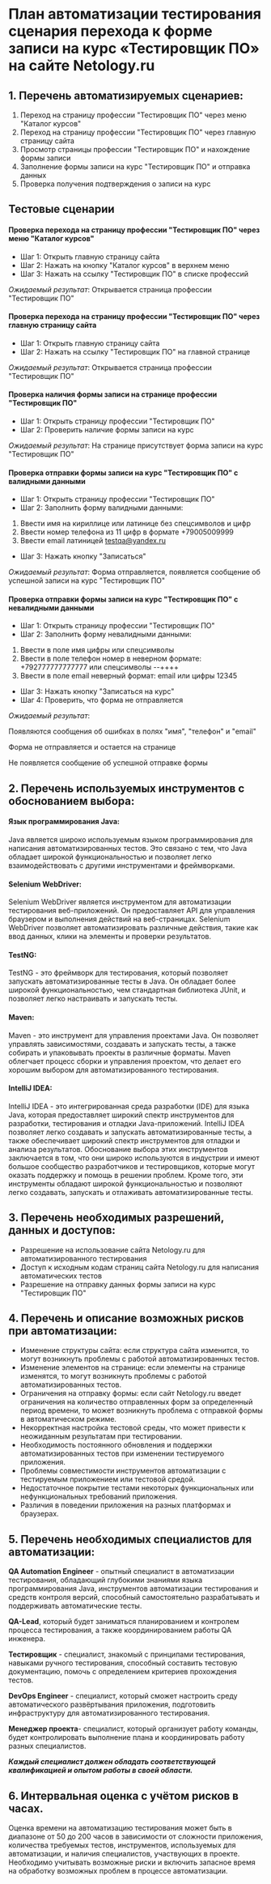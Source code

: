 # План автоматизации тестирования сценария перехода к форме записи на курс «Тестировщик ПО» на сайте Netology.ru

## 1. Перечень автоматизируемых сценариев:

1. Переход на страницу профессии "Тестировщик ПО" через меню "Каталог курсов"
1. Переход на страницу профессии "Тестировщик ПО" через главную страницу сайта
1. Просмотр страницы профессии "Тестировщик ПО" и нахождение формы записи
1. Заполнение формы записи на курс "Тестировщик ПО" и отправка данных
1. Проверка получения подтверждения о записи на курс
## Тестовые сценарии

#### Проверка перехода на страницу профессии "Тестировщик ПО" через меню "Каталог курсов"
- Шаг 1: Открыть главную страницу сайта
- Шаг 2: Нажать на кнопку "Каталог курсов" в верхнем меню
- Шаг 3: Нажать на ссылку "Тестировщик ПО" в списке профессий

_Ожидаемый результат_:  Открывается страница профессии "Тестировщик ПО"
#### Проверка перехода на страницу профессии "Тестировщик ПО" через главную страницу сайта
- Шаг 1: Открыть главную страницу сайта
- Шаг 2: Нажать на ссылку "Тестировщик ПО" на главной странице

_Ожидаемый результат_:  Открывается страница профессии "Тестировщик ПО"
#### Проверка наличия формы записи на странице профессии "Тестировщик ПО"
- Шаг 1: Открыть страницу профессии "Тестировщик ПО"
- Шаг 2: Проверить наличие формы записи на курс

_Ожидаемый результат_:  На странице присутствует форма записи на курс "Тестировщик ПО"
#### Проверка отправки формы записи на курс "Тестировщик ПО" с валидными данными
- Шаг 1: Открыть страницу профессии "Тестировщик ПО"
- Шаг 2: Заполнить форму валидными данными:
1. Ввести имя на кириллице или латинице без спецсимволов и цифр
1. Ввести номер телефона из 11 цифр в формате +79005009999
1. Ввести email латиницей testqa@yandex.ru
- Шаг 3: Нажать кнопку "Записаться"

_Ожидаемый результат_:  Форма отправляется, появляется сообщение об успешной записи на курс "Тестировщик ПО"
#### Проверка отправки формы записи на курс "Тестировщик ПО" с невалидными данными
- Шаг 1: Открыть страницу профессии "Тестировщик ПО"
- Шаг 2: Заполнить форму невалидными данными:
1. Ввести в поле имя цифры или спецсимволы
1. Ввести в поле телефон номер в неверном формате: +792777777777777 или спецсимволы --++++
1. Ввести в поле email неверный формат: email или цифры 12345
- Шаг 3: Нажать кнопку "Записаться на курс"
- Шаг 4: Проверить, что форма не отправляется

_Ожидаемый результат_:

Появляются сообщения об ошибках в полях "имя", "телефон" и "email"

Форма не отправляется и остается на странице

Не появляется сообщение об успешной отправке формы


## 2. Перечень используемых инструментов с обоснованием выбора:

#### Язык программирования Java: 
Java является широко используемым языком программирования для написания автоматизированных тестов. Это связано с тем, что Java обладает широкой функциональностью и позволяет легко взаимодействовать с другими инструментами и фреймворками.

#### Selenium WebDriver:
Selenium WebDriver является инструментом для автоматизации тестирования веб-приложений. Он предоставляет API для управления браузером и выполнения действий на веб-страницах. Selenium WebDriver позволяет автоматизировать различные действия, такие как ввод данных, клики на элементы и проверки результатов.

#### TestNG: 
TestNG - это фреймворк для тестирования, который позволяет запускать автоматизированные тесты в Java. Он обладает более широкой функциональностью, чем стандартная библиотека JUnit, и позволяет легко настраивать и запускать тесты.

#### Maven:
Maven - это инструмент для управления проектами Java. Он позволяет управлять зависимостями, создавать и запускать тесты, а также собирать и упаковывать проекты в различные форматы. Maven облегчает процесс сборки и управления проектом, что делает его хорошим выбором для автоматизированного тестирования.

#### IntelliJ IDEA:
IntelliJ IDEA - это интегрированная среда разработки (IDE) для языка Java, которая предоставляет широкий спектр инструментов для разработки, тестирования и отладки Java-приложений. IntelliJ IDEA позволяет легко создавать и запускать автоматизированные тесты, а также обеспечивает широкий спектр инструментов для отладки и анализа результатов.
Обоснование выбора этих инструментов заключается в том, что они широко используются в индустрии и имеют большое сообщество разработчиков и тестировщиков, которые могут оказать поддержку и помощь в решении проблем. Кроме того, эти инструменты обладают широкой функциональностью и позволяют легко создавать, запускать и отлаживать автоматизированные тесты.

## 3. Перечень необходимых разрешений, данных и доступов:

- Разрешение на использование сайта Netology.ru для автоматизированного тестирования
- Доступ к исходным кодам страниц сайта Netology.ru для написания автоматических тестов
- Разрешение на отправку данных формы записи на курс "Тестировщик ПО"

## 4. Перечень и описание возможных рисков при автоматизации:

- Изменение структуры сайта: если структура сайта изменится, то могут возникнуть проблемы с работой автоматизированных тестов.
- Изменение элементов на странице: если элементы на странице изменятся, то могут возникнуть проблемы с работой автоматизированных тестов.
- Ограничения на отправку формы: если сайт Netology.ru введет ограничения на количество отправленных форм за определенный период времени, то может возникнуть проблема с отправкой формы в автоматическом режиме.
- Некорректная настройка тестовой среды, что может привести к неожиданным результатам при тестировании.
- Необходимость постоянного обновления и поддержки автоматизированных тестов при изменении тестируемого приложения.
- Проблемы совместимости инструментов автоматизации с тестируемым приложением или тестовой средой.
- Недостаточное покрытие тестами некоторых функциональных или нефункциональных требований приложения.
- Различия в поведении приложения на разных платформах и браузерах.

## 5. Перечень необходимых специалистов для автоматизации:

**QA Automation Engineer** - опытный специалист в автоматизации тестирования, обладающий глубокими знаниями языка программирования Java, инструментов автоматизации тестирования и средств контроля версий, способный самостоятельно разрабатывать и поддерживать автоматические тесты.

**QA-Lead**, который будет заниматься планированием и контролем процесса тестирования, а также координированием работы QA инженера.

**Тестировщик** - специалист, знакомый с принципами тестирования, навыками ручного тестирования, способный составить тестовую документацию, помочь с определением критериев прохождения тестов.

**DevOps Engineer** - специалист, который сможет настроить среду автоматического развёртывания приложения, подготовить инфраструктуру для автоматизированного тестирования.

**Менеджер проекта**- специалист, который организует работу команды, будет контролировать выполнение плана и координировать работу разных специалистов.

***Каждый специалист должен обладать соответствующей квалификацией и опытом работы в своей области.***

## 6. Интервальная оценка с учётом рисков в часах.
Оценка времени на автоматизацию тестирования может быть в диапазоне от 50 до 200 часов в зависимости от сложности приложения, количества требуемых тестов, инструментов, используемых для автоматизации, и наличия специалистов, участвующих в проекте. Необходимо учитывать возможные риски и включить запасное время на обработку возможных проблем в процессе автоматизации.




